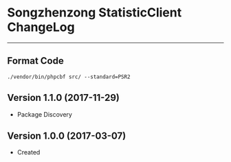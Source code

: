 # Songzhenzong StatisticClient ChangeLog

---

## Format Code
```
./vendor/bin/phpcbf src/ --standard=PSR2
```

## Version 1.1.0 (2017-11-29)

- Package Discovery

## Version 1.0.0 (2017-03-07)

- Created